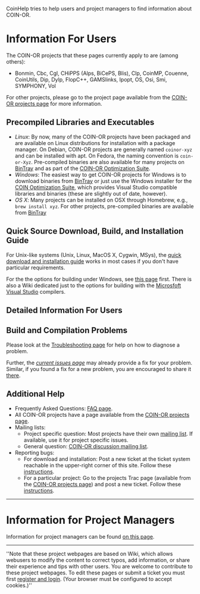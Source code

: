 
 CoinHelp tries to help users and project managers to find information about COIN-OR.


# Information For Users

The COIN-OR projects that these pages currently apply to are (among others):
 * Bonmin, Cbc, Cgl, CHiPPS (Alps, BiCePS, Blis), Clp, CoinMP, Couenne, CoinUtils, Dip, Dylp, FlopC++, GAMSlinks, Ipopt, OS, Osi, Smi, SYMPHONY, Vol

For other projects, please go to the project page available from the [COIN-OR projects page](http://www.coin-or.org/projects) for more information.


## Precompiled Libraries and Executables

 * *Linux*: By now, many of the COIN-OR projects have been packaged and are available on Linux distributions for installation with a package manager. On Debian, COIN-OR projects are generally named `coinor-xyz` and can be installed with apt. On Fedora, the naming convention is `coin-or-Xyz`. Pre-compiled binaries are also available for many projects on [BinTray](http://bintray.com/coin-or/download) and as part of the [COIN-OR Optimization Suite](https://www.coin-or.org/download/binary/OptimizationSuite/).
 * *Windows*: The easiest way to get COIN-OR projects for Windows is to download binaries from [BinTray](http://bintray.com/coin-or/download) or just use the Windows installer for the [COIN Optimization Suite](http://www.coin-or.org/download/binary/OptimizationSuite), which provides Visual Studio compatible libraries and binaries (these are slightly out of date, however). 
 * *OS X*: Many projects can be installed on OSX through Homebrew, e.g., `brew install xyz`. For other projects, pre-compiled binaries are available from [BinTray](http://bintray.com/coin-or/download)


## Quick Source Download, Build, and Installation Guide

For Unix-like systems (Unix, Linux, MacOS X, Cygwin, MSys), the [quick download and installation guide](./downloadUnix) works in most cases if you don't have particular requirements.

For the the options for building under Windows, see [this page](./user-windows) first. There is also a Wiki dedicated just to the options for building with the [Microsfoft Visual Studio](https://projects.coin-or.org/MSVisualStudio) compilers.


## Detailed Information For Users




## Build and Compilation Problems

Please look at the [Troubleshooting page](./user-troubleshooting) for help on how to diagnose a problem.

Further, the *[current issues page](./current-issues)* may already provide a fix for your problem.
Similar, if you found a fix for a new problem, you are encouraged to share it [there](./current-issues).


## Additional Help

 * Frequently Asked Questions: [FAQ page](http://www.coin-or.org/faqs.html).
 * All COIN-OR projects have a page available from the [COIN-OR projects page](http://www.coin-or.org/projects).
 * Mailing lists:
   * Project specific question: Most projects have their own [mailing list](http://list.coin-or.org/mailman/listinfo/). If available, use it for project specific issues. 
   * General question: [COIN-OR discussion mailing list](http://list.coin-or.org/mailman/listinfo/coin-discuss).
 * Reporting bugs:
   * For download and installation: Post a new ticket at the ticket system reachable in the upper-right corner of this site. Follow these [instructions](http://www.coin-or.org/faqs.html#q10).
   * For a particular project: Go to the projects Trac page (available from the [COIN-OR projects page](https://www.coin-or.org/projects)) and post a new ticket. Follow these [instructions](http://www.coin-or.org/faqs.html#q10).

-----------


# Information for Project Managers

Information for project managers can be found [on this page](./pm-main).

-----------

''Note that these project webpages are based on Wiki, which allows webusers to modify the content to correct typos, add information, or share their experience and tips with other users.  You are welcome to contribute to these project webpages.  To edit these pages or submit a ticket you must first [register and login](http://www.coin-or.org/usingTrac.html).
(Your browser must be configured to accept cookies.)''
